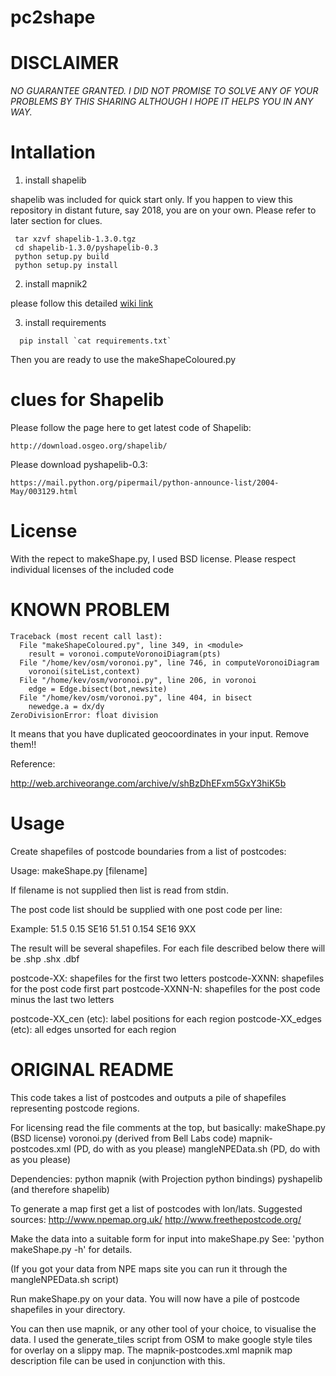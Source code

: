 pc2shape
========

# DISCLAIMER

*NO GUARANTEE GRANTED. I DID NOT PROMISE TO SOLVE ANY OF YOUR PROBLEMS BY THIS SHARING ALTHOUGH I HOPE IT HELPS YOU IN ANY WAY.*

# Intallation

1. install shapelib

shapelib was included for quick start only. If you happen to view this repository in distant future, say 2018, you are on your own. Please refer to later section for clues.

```
 tar xzvf shapelib-1.3.0.tgz
 cd shapelib-1.3.0/pyshapelib-0.3
 python setup.py build
 python setup.py install
```

2. install mapnik2 

 please follow this detailed <a href="http://wiki.openstreetmap.org/wiki/Mapnik/Installation">wiki link</a>

3. install requirements

```
  pip install `cat requirements.txt`
```

Then you are ready to use the makeShapeColoured.py

# clues for Shapelib

Please follow the page here to get latest code of Shapelib:

```
http://download.osgeo.org/shapelib/
```

Please download pyshapelib-0.3:

```
https://mail.python.org/pipermail/python-announce-list/2004-May/003129.html
```

# License

With the repect to makeShape.py, I used BSD license. Please respect individual licenses of the included code

# KNOWN PROBLEM 

```
Traceback (most recent call last):
  File "makeShapeColoured.py", line 349, in <module>
    result = voronoi.computeVoronoiDiagram(pts)
  File "/home/kev/osm/voronoi.py", line 746, in computeVoronoiDiagram
    voronoi(siteList,context)
  File "/home/kev/osm/voronoi.py", line 206, in voronoi
    edge = Edge.bisect(bot,newsite)
  File "/home/kev/osm/voronoi.py", line 404, in bisect
    newedge.a = dx/dy
ZeroDivisionError: float division
```

It means that you have duplicated geocoordinates in your input. Remove them!!

Reference:

http://web.archiveorange.com/archive/v/shBzDhEFxm5GxY3hiK5b

# Usage

Create shapefiles of postcode boundaries from a list of postcodes:

Usage:
	makeShape.py [filename]

If filename is not supplied then list is read from stdin.

The post code list should be supplied with one post code per line:
   <latitude> <longitude> <post code>

Example:
   51.5 0.15 SE16
   51.51 0.154 SE16 9XX

The result will be several shapefiles. For each file described
below there will be .shp .shx .dbf

  postcode-XX: shapefiles for the first two letters
  postcode-XXNN: shapefiles for the post code first part
  postcode-XXNN-N: shapefiles for the post code minus the last
        two letters

  postcode-XX_cen (etc): label positions for each region
  postcode-XX_edges (etc): all edges unsorted for each region

# ORIGINAL README

This code takes a list of postcodes and outputs a pile of
shapefiles representing postcode regions.

For licensing read the file comments at the top, but basically:
  makeShape.py (BSD license)
  voronoi.py (derived from Bell Labs code)
  mapnik-postcodes.xml (PD, do with as you please)
  mangleNPEData.sh (PD, do with as you please)

Dependencies:
  python
  mapnik (with Projection python bindings)
  pyshapelib (and therefore shapelib)

To generate a map first get a list of postcodes with lon/lats.
Suggested sources:
   http://www.npemap.org.uk/
   http://www.freethepostcode.org/

Make the data into a suitable form for input into makeShape.py
See: 'python makeShape.py -h' for details.

(If you got your data from NPE maps site you can run it through
the mangleNPEData.sh script)

Run makeShape.py on your data. You will now have a pile of
postcode shapefiles in your directory.

You can then use mapnik, or any other tool of your choice, to
visualise the data. I used the generate_tiles script from OSM
to make google style tiles for overlay on a slippy map. The
mapnik-postcodes.xml mapnik map description file can be used
in conjunction with this.
